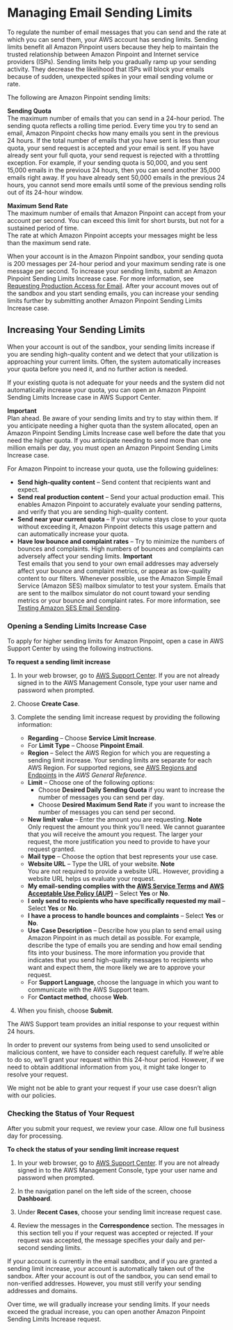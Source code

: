 # Managing Email Sending Limits<a name="channels-email-manage-limits"></a>

To regulate the number of email messages that you can send and the rate at which you can send them, your AWS account has sending limits\. Sending limits benefit all Amazon Pinpoint users because they help to maintain the trusted relationship between Amazon Pinpoint and Internet service providers \(ISPs\)\. Sending limits help you gradually ramp up your sending activity\. They decrease the likelihood that ISPs will block your emails because of sudden, unexpected spikes in your email sending volume or rate\.

The following are Amazon Pinpoint sending limits:

**Sending Quota**  
The maximum number of emails that you can send in a 24\-hour period\. The sending quota reflects a rolling time period\. Every time you try to send an email, Amazon Pinpoint checks how many emails you sent in the previous 24 hours\. If the total number of emails that you have sent is less than your quota, your send request is accepted and your email is sent\. If you have already sent your full quota, your send request is rejected with a throttling exception\. For example, if your sending quota is 50,000, and you sent 15,000 emails in the previous 24 hours, then you can send another 35,000 emails right away\. If you have already sent 50,000 emails in the previous 24 hours, you cannot send more emails until some of the previous sending rolls out of its 24\-hour window\.

**Maximum Send Rate**  
The maximum number of emails that Amazon Pinpoint can accept from your account per second\. You can exceed this limit for short bursts, but not for a sustained period of time\.  
The rate at which Amazon Pinpoint accepts your messages might be less than the maximum send rate\.

When your account is in the Amazon Pinpoint sandbox, your sending quota is 200 messages per 24\-hour period and your maximum sending rate is one message per second\. To increase your sending limits, submit an Amazon Pinpoint Sending Limits Increase case\. For more information, see [Requesting Production Access for Email](channels-email-setup-production-access.md)\. After your account moves out of the sandbox and you start sending emails, you can increase your sending limits further by submitting another Amazon Pinpoint Sending Limits Increase case\. 

## Increasing Your Sending Limits<a name="channels-email-manage-limits-increase"></a>

When your account is out of the sandbox, your sending limits increase if you are sending high\-quality content and we detect that your utilization is approaching your current limits\. Often, the system automatically increases your quota before you need it, and no further action is needed\.

If your existing quota is not adequate for your needs and the system did not automatically increase your quota, you can open an Amazon Pinpoint Sending Limits Increase case in AWS Support Center\.

**Important**  
Plan ahead\. Be aware of your sending limits and try to stay within them\. If you anticipate needing a higher quota than the system allocated, open an Amazon Pinpoint Sending Limits Increase case well before the date that you need the higher quota\.
If you anticipate needing to send more than one million emails per day, you must open an Amazon Pinpoint Sending Limits Increase case\.

For Amazon Pinpoint to increase your quota, use the following guidelines: 
+ **Send high\-quality content** – Send content that recipients want and expect\. 
+ **Send real production content** – Send your actual production email\. This enables Amazon Pinpoint to accurately evaluate your sending patterns, and verify that you are sending high\-quality content\.
+ **Send near your current quota** – If your volume stays close to your quota without exceeding it, Amazon Pinpoint detects this usage pattern and can automatically increase your quota\.
+ **Have low bounce and complaint rates** – Try to minimize the numbers of bounces and complaints\. High numbers of bounces and complaints can adversely affect your sending limits\.
**Important**  
Test emails that you send to your own email addresses may adversely affect your bounce and complaint metrics, or appear as low\-quality content to our filters\. Whenever possible, use the Amazon Simple Email Service \(Amazon SES\) mailbox simulator to test your system\. Emails that are sent to the mailbox simulator do not count toward your sending metrics or your bounce and complaint rates\. For more information, see [Testing Amazon SES Email Sending](http://docs.aws.amazon.com/ses/latest/DeveloperGuide/mailbox-simulator.html)\.

### Opening a Sending Limits Increase Case<a name="channels-email-manage-limits-increase-case"></a>

To apply for higher sending limits for Amazon Pinpoint, open a case in AWS Support Center by using the following instructions\.

**To request a sending limit increase**

1. In your web browser, go to [AWS Support Center](https://console.aws.amazon.com/support/home#/)\. If you are not already signed in to the AWS Management Console, type your user name and password when prompted\.

1. Choose **Create Case**\.

1. Complete the sending limit increase request by providing the following information:
   + **Regarding** – Choose **Service Limit Increase**\.
   + For **Limit Type** – Choose **Pinpoint Email**\.
   + **Region** – Select the AWS Region for which you are requesting a sending limit increase\. Your sending limits are separate for each AWS Region\. For supported regions, see [AWS Regions and Endpoints](http://docs.aws.amazon.com/general/latest/gr/rande.html#pinpoint_region) in the *AWS General Reference*\.
   + **Limit** – Choose one of the following options:
     + Choose **Desired Daily Sending Quota** if you want to increase the number of messages you can send per day\.
     + Choose **Desired Maximum Send Rate** if you want to increase the number of messages you can send per second\.
   + **New limit value** – Enter the amount you are requesting\.
**Note**  
Only request the amount you think you'll need\. We cannot guarantee that you will receive the amount you request\. The larger your request, the more justification you need to provide to have your request granted\.
   + **Mail type** – Choose the option that best represents your use case\.
   + **Website URL** – Type the URL of your website\.
**Note**  
You are not required to provide a website URL\. However, providing a website URL helps us evaluate your request\.
   + **My email\-sending complies with the [AWS Service Terms](https://aws.amazon.com/service-terms/) and [AWS Acceptable Use Policy \(AUP\)](https://aws.amazon.com/aup/)** – Select **Yes** or **No**\.
   + **I only send to recipients who have specifically requested my mail** – Select **Yes** or **No**\.
   + **I have a process to handle bounces and complaints** – Select **Yes** or **No**\. 
   + **Use Case Description** – Describe how you plan to send email using Amazon Pinpoint in as much detail as possible\. For example, describe the type of emails you are sending and how email sending fits into your business\. The more information you provide that indicates that you send high\-quality messages to recipients who want and expect them, the more likely we are to approve your request\.
   + For **Support Language**, choose the language in which you want to communicate with the AWS Support team\.
   + For **Contact method**, choose **Web**\.

1. When you finish, choose **Submit**\.

The AWS Support team provides an initial response to your request within 24 hours\.

In order to prevent our systems from being used to send unsolicited or malicious content, we have to consider each request carefully\. If we’re able to do so, we'll grant your request within this 24\-hour period\. However, if we need to obtain additional information from you, it might take longer to resolve your request\.

We might not be able to grant your request if your use case doesn’t align with our policies\.

### Checking the Status of Your Request<a name="channels-email-setup-check-request-status"></a>

After you submit your request, we review your case\. Allow one full business day for processing\.

**To check the status of your sending limit increase request**

1. In your web browser, go to [AWS Support Center](https://console.aws.amazon.com/support/home#/)\. If you are not already signed in to the AWS Management Console, type your user name and password when prompted\.

1. In the navigation panel on the left side of the screen, choose **Dashboard**\.

1. Under **Recent Cases**, choose your sending limit increase request case\.

1. Review the messages in the **Correspondence** section\. The messages in this section tell you if your request was accepted or rejected\. If your request was accepted, the message specifies your daily and per\-second sending limits\.

If your account is currently in the email sandbox, and if you are granted a sending limit increase, your account is automatically taken out of the sandbox\. After your account is out of the sandbox, you can send email to non\-verified addresses\. However, you must still verify your sending addresses and domains\.

Over time, we will gradually increase your sending limits\. If your needs exceed the gradual increase, you can open another Amazon Pinpoint Sending Limits Increase request\.